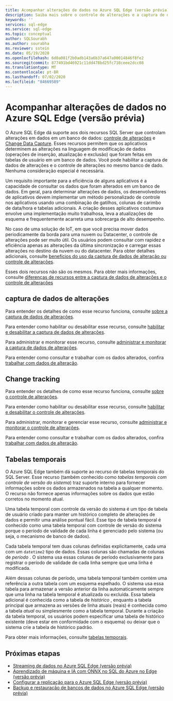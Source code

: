 ```yaml
---
title: Acompanhar alterações de dados no Azure SQL Edge (versão prévia)
description: Saiba mais sobre o controle de alterações e a captura de dados de alteração no Azure SQL Edge (versão prévia).
keywords: ''
services: sql-edge
ms.service: sql-edge
ms.topic: conceptual
author: SQLSourabh
ms.author: sourabha
ms.reviewer: sstein
ms.date: 05/19/2020
ms.openlocfilehash: 6d0a081f2b0adb143a6b37a647a00014846f8fe2
ms.sourcegitcommit: 877491bd46921c11dd478bd25fc718ceee2dcc08
ms.translationtype: MT
ms.contentlocale: pt-BR
ms.lasthandoff: 07/02/2020
ms.locfileid: "84669589"
---
```

# <a name="track-data-changes-in-azure-sql-edge-preview"></a>Acompanhar alterações de dados no Azure SQL Edge (versão prévia)

O Azure SQL Edge dá suporte aos dois recursos SQL Server que controlam alterações em dados em um banco de dados: [controle de alterações](https://docs.microsoft.com/sql/relational-databases/track-changes/track-data-changes-sql-server#Tracking) e [Change Data Capture](https://docs.microsoft.com/sql/relational-databases/track-changes/track-data-changes-sql-server#Capture). Esses recursos permitem que os aplicativos determinem as alterações na linguagem de modificação de dados (operações de inserção, atualização e exclusão) que foram feitas em tabelas de usuário em um banco de dados. Você pode habilitar a captura de dados de alterações e o controle de alterações no mesmo banco de dado. Nenhuma consideração especial é necessária.

Um requisito importante para a eficiência de alguns aplicativos é a capacidade de consultar os dados que foram alterados em um banco de dados. Em geral, para determinar alterações de dados, os desenvolvedores de aplicativos devem implementar um método personalizado de controle nos aplicativos usando uma combinação de gatilhos, colunas de carimbo de data/hora e tabelas adicionais. A criação desses aplicativos costumava envolve uma implementação muito trabalhosa, leva a atualizações de esquema e frequentemente acarreta uma sobrecarga de alto desempenho.

No caso de uma solução de IoT, em que você precisa mover dados periodicamente da borda para uma nuvem ou Datacenter, o controle de alterações pode ser muito útil. Os usuários podem consultar com rapidez e eficiência apenas as alterações da última sincronização e carregar essas alterações no destino da nuvem ou do datacenter. Para obter detalhes adicionais, consulte [benefícios do uso da captura de dados de alteração ou controle de alterações](https://docs.microsoft.com/sql/relational-databases/track-changes/track-data-changes-sql-server#benefits-of-using-change-data-capture-or-change-tracking). 

Esses dois recursos não são os mesmos. Para obter mais informações, consulte [diferenças de recursos entre a captura de dados de alterações e o controle de alterações](https://docs.microsoft.com/sql/relational-databases/track-changes/track-data-changes-sql-server#feature-differences-between-change-data-capture-and-change-tracking)

## <a name="change-data-capture"></a>captura de dados de alterações

Para entender os detalhes de como esse recurso funciona, consulte [sobre a captura de dados de alterações](https://docs.microsoft.com/sql/relational-databases/track-changes/about-change-data-capture-sql-server).

Para entender como habilitar ou desabilitar esse recurso, consulte [habilitar e desabilitar a captura de dados de alterações](https://docs.microsoft.com/sql/relational-databases/track-changes/enable-and-disable-change-data-capture-sql-server).

Para administrar e monitorar esse recurso, consulte [administrar e monitorar a captura de dados de alterações](https://docs.microsoft.com/sql/relational-databases/track-changes/administer-and-monitor-change-data-capture-sql-server).

Para entender como consultar e trabalhar com os dados alterados, confira [trabalhar com dados de alteração](https://docs.microsoft.com/sql/relational-databases/track-changes/work-with-change-data-sql-server).

## <a name="change-tracking"></a>Change tracking

Para entender os detalhes de como esse recurso funciona, consulte [sobre o controle de alterações](https://docs.microsoft.com/sql/relational-databases/track-changes/about-change-tracking-sql-server).

Para entender como habilitar ou desabilitar esse recurso, consulte [habilitar e desabilitar o controle de alterações](https://docs.microsoft.com/sql/relational-databases/track-changes/enable-and-disable-change-tracking-sql-server).

Para administrar, monitorar e gerenciar esse recurso, consulte [administrar e monitorar o controle de alterações](https://docs.microsoft.com/sql/relational-databases/track-changes/manage-change-tracking-sql-server).

Para entender como consultar e trabalhar com os dados alterados, confira [trabalhar com dados de alteração](https://docs.microsoft.com/sql/relational-databases/track-changes/work-with-change-tracking-sql-server).

## <a name="temporal-tables"></a>Tabelas temporais

O Azure SQL Edge também dá suporte ao recurso de tabelas temporais do SQL Server. Esse recurso (também conhecido como *tabelas temporais com controle de versão do sistema*) traz suporte interno para fornecer informações sobre os dados armazenados na tabela a qualquer momento. O recurso não fornece apenas informações sobre os dados que estão corretos no momento atual.

Uma tabela temporal com controle da versão do sistema é um tipo de tabela de usuário criado para manter um histórico completo de alterações de dados e permitir uma análise pontual fácil. Esse tipo de tabela temporal é conhecido como uma tabela temporal com controle de versão do sistema porque o período de validade de cada linha é gerenciado pelo sistema (ou seja, o mecanismo de banco de dados).

Cada tabela temporal tem duas colunas definidas explicitamente, cada uma com um `datetime2` tipo de dados. Essas colunas são chamadas de colunas de *período* . O sistema usa essas colunas de período exclusivamente para registrar o período de validade de cada linha sempre que uma linha é modificada.

Além dessas colunas de período, uma tabela temporal também contém uma referência a outra tabela com um esquema espelhado. O sistema usa essa tabela para armazenar a versão anterior da linha automaticamente sempre que uma linha na tabela temporal é atualizada ou excluída. Essa tabela adicional é conhecida como a tabela de *histórico* , enquanto a tabela principal que armazena as versões de linha atuais (reais) é conhecida como a tabela *atual* ou simplesmente como a tabela temporal. Durante a criação da tabela temporal, os usuários podem especificar uma tabela de histórico existente (deve estar em conformidade com o esquema) ou deixar que o sistema crie a tabela de histórico padrão.

Para obter mais informações, consulte [tabelas temporais](https://docs.microsoft.com/sql/relational-databases/tables/temporal-tables).

## <a name="next-steps"></a>Próximas etapas

- [Streaming de dados no Azure SQL Edge (versão prévia)](stream-data.md)
- [Aprendizado de máquina e IA com ONNX no SQL do Azure no Edge (versão prévia) ](onnx-overview.md)
- [Configurar a replicação para o Azure SQL Edge (versão prévia)](configure-replication.md)
- [Backup e restauração de bancos de dados no Azure SQL Edge (versão prévia)](backup-restore.md)



